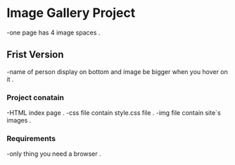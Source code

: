 # Image Gallery Project
-one page has 4 image spaces .
## Frist Version 
-name of person display on bottom and image be bigger when you hover on it .

### Project conatain
-HTML index page .
-css file contain style.css file .
-img file contain site`s images .

### Requirements
-only thing you need a browser .